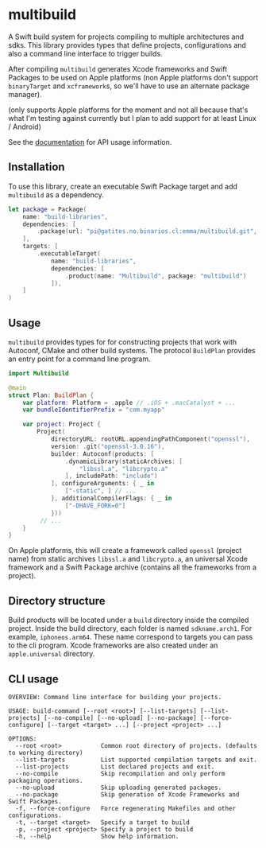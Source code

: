 # multibuild

A Swift build system for projects compiling to multiple architectures and sdks.
This library provides types that define projects, configurations and also a command line interface to trigger builds.

After compiling `multibuild` generates Xcode frameworks and Swift Packages to be used on Apple platforms (non Apple platforms don't support `binaryTarget` and `xcframework`s, so we'll have to use an alternate package manager).

(only supports Apple platforms for the moment and not all because that's what I'm testing against currently but I plan to add support for at least Linux / Android)

See the [documentation](https://gatites.no.binarios.cl/emma/cosas/documentaciones/multibuild) for API usage information.

## Installation

To use this library, create an executable Swift Package target and add `multibuild` as a dependency.

```swift
let package = Package(
    name: "build-libraries",
    dependencies: [
        .package(url: "pi@gatites.no.binarios.cl:emma/multibuild.git", from: "1.0.0")
    ],
    targets: [
        .executableTarget(
            name: "build-libraries",
            dependencies: [
                .product(name: "Multibuild", package: "multibuild")
            ]),
    ]
)
```

## Usage

`multibuild` provides types for for constructing projects that work with Autoconf, CMake and other build systems.
The protocol `BuildPlan` provides an entry point for a command line program.

```swift
import Multibuild

@main
struct Plan: BuildPlan {
    var platform: Platform = .apple // .iOS + .macCatalyst + ...
    var bundleIdentifierPrefix = "com.myapp"

    var project: Project {
        Project(
            directoryURL: rootURL.appendingPathComponent("openssl"),
            version: .git("openssl-3.0.16"),
            builder: Autoconf(products: [
                .dynamicLibrary(staticArchives: [
                    "libssl.a", "libcrypto.a"
                ], includePath: "include")
            ], configureArguments: { _ in
                ["-static", ] // ...
            }, additionalCompilerFlags: { _ in
                ["-DHAVE_FORK=0"]
            }))
         // ...
    }
}
```

On Apple platforms, this will create a framework called `openssl` (project name) from static archives `libssl.a` and `libcrypto.a`, an universal Xcode framework and a Swift Package archive (contains all the frameworks from a project).

## Directory structure

Build products will be located under a `build` directory inside the compiled project.
Inside the build directory, each folder is named `sdkname.arch1`. For example, `iphoneos.arm64`. These name correspond to targets you can pass to the cli program.
Xcode frameworks are also created under an `apple.universal` directory.

## CLI usage

```
OVERVIEW: Command line interface for building your projects.

USAGE: build-command [--root <root>] [--list-targets] [--list-projects] [--no-compile] [--no-upload] [--no-package] [--force-configure] [--target <target> ...] [--project <project> ...]

OPTIONS:
  --root <root>           Common root directory of projects. (defaults to working directory)
  --list-targets          List supported compilation targets and exit.
  --list-projects         List declared projects and exit.
  --no-compile            Skip recompilation and only perform packaging operations.
  --no-upload             Skip uploading generated packages.
  --no-package            Skip generation of Xcode Frameworks and Swift Packages.
  -f, --force-configure   Force regenerating Makefiles and other configurations.
  -t, --target <target>   Specify a target to build
  -p, --project <project> Specify a project to build
  -h, --help              Show help information.
```

